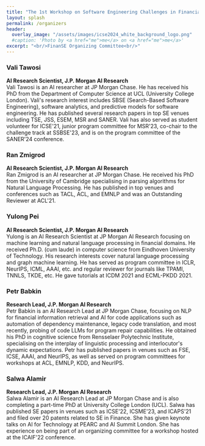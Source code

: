 ```yaml
---
title: "The 1st Workshop on Software Engineering Challenges in Financial Firms (FinanSE)"
layout: splash
permalink: /organizers
header:
  overlay_image: "/assets/images/icse2024_white_background_logo.png"
  #caption: 'Photo by <a href="me">me</a> on <a href="me">me</a>'
excerpt: "<br/>FinanSE Organizing Committee<br/>"
---
```


<h3>Vali Tawosi</h3>
<strong>AI Research Scientist, J.P. Morgan AI Research</strong><br>
Vali Tawosi is an AI researcher at JP Morgan Chase. He has received his PhD from the Department of Computer Science at UCL (University College London). Vali's research interest includes SBSE (Search-Based Software Engineering), software analytics, and predictive models for software engineering. He has published several research papers in top SE venues including TSE, JSS, ESEM, MSR and SANER. Vali has also served as student volunteer for ICSE'21, junior program committee for MSR'23, co-chair to the challenge track at SSBSE'23, and is on the program committee of the SANER'24 conference.

<h3>Ran Zmigrod</h3>
<strong>AI Research Scientist, J.P. Morgan AI Research</strong><br>
Ran Zmigrod is an AI researcher at JP Morgan Chase. He received his PhD from the University of Cambridge specialising in parsing algorithms for Natural Language Processing. He has published in top venues and conferences such as TACL, ACL, and EMNLP and was an Outstanding Reviewer at ACL'21.

<h3>Yulong Pei </h3>
<strong>AI Research Scientist, J.P. Morgan AI Research</strong><br>
Yulong is an AI Research Scientist at JP Morgan AI Research focusing on machine learning and natural language processing in financial domains. He received Ph.D. (cum laude) in computer science from Eindhoven University of Technology. His research interests cover natural language processing and graph machine learning. He has served as program committee in ICLR, NeurIPS, ICML, AAAI, etc. and regular reviewer for journals like TPAMI, TNNLS, TKDE, etc. He gave tutorials at ICDM 2021 and ECML-PKDD 2021.

<h3>Petr Babkin</h3>
<strong>Research Lead, J.P. Morgan AI Research</strong><br>
Petr Babkin is an AI Research Lead at JP Morgan Chase, focusing on NLP for financial information retrieval and AI for code applications such as automation of dependency maintenance, legacy code translation, and most recently, probing of code LLMs for program repair capabilities. He obtained his PhD in cognitive science from Rensselaer Polytechnic Institute, specialising on the interplay of linguistic processing and interlocutor's dynamic expectations. Petr has published papers in venues such as FSE, ICSE, AAAI, and NeurIPS, as well as served on program committees for workshops at ACL, EMNLP, KDD, and NeurIPS.

<h3>Salwa Alamir</h3>
<strong>Research Lead, J.P. Morgan AI Research</strong><br>
Salwa Alamir is an AI Research Lead at JP Morgan Chase and is also completing a part-time PhD at University College London (UCL). Salwa has published SE papers in venues such as ICSE'22, ICSME'23, and ICAPS'21 and filed over 20 patents related to SE in Finance. She has given keynote talks on AI for Technology at PEARC and AI Summit London. She has experience on being part of an organizing committee for a workshop hosted at the ICAIF'22 conference.